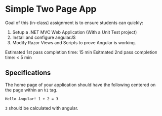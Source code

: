 # Simple Two Page App

Goal of this (in-class) assignment is to ensure students can quickly:

1. Setup a .NET MVC Web Application (With a Unit Test project)
2. Install and configure angularJS
3. Modify Razor Views and Scripts to prove Angular is working.

Estimated 1st pass completion time: 15 min
Esitmated 2nd pass completion time: < 5 min

## Specifications

The home page of your application should have the following centered on the page within an `h1` tag.

```
Hello Angular! 1 + 2 = 3
```

`3` should be calculated with angular.
